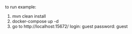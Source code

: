 to run example:
1. mvn clean install
2. docker-compose up -d
3. go to http://localhost:15672/ 
login: guest
password: guest 